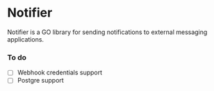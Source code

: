 # Notifier

Notifier is a GO library for sending notifications to external messaging applications. 

### To do

* [ ]  Webhook credentials support
* [ ]  Postgre support
